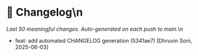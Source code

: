 # 📝 Changelog\n
_Last 50 meaningful changes. Auto-generated on each push to main._\n
- feat: add automated CHANGELOG generation (5341ae7) [Dhruvin Soni, 2025-06-03]
